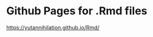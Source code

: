 Github Pages for .Rmd files
=================================

https://yutannihilation.github.io/Rmd/
